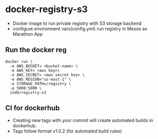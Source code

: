 # docker-registry-s3
* Docker image to run private registry with S3 storage backend
* configure environment vars(config.yml) run registry in Mesos as Marathon App



## Run the docker reg 

``` 
docker run \
  -e AWS_BUCKET= <bucket-name> \
  -e AWS_KEY= <aws key>\
  -e AWS_SECRET= <aws secret key> \
  -e AWS_REGION="us-east-1" \
  -e STORAGE_PATH=/registry \
  -p 5000:5000 \
  ind9/registry-s3
```

## CI for dockerhub

- Creating new tags with your commit will create automated builds in dockerhub.
- Tags follow format v1.0.2 (for automated build rules)